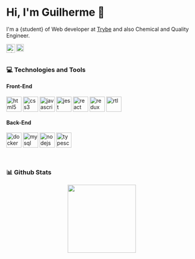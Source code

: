 # Hi, I'm Guilherme 👋

I'm a {student} of Web developer at [Trybe](https://www.betrybe.com) and also Chemical and Quality Engineer.


[<img align="left" alt="=LinkedIn" height="23px" src="https://cdn-icons-png.flaticon.com/512/174/174857.png" />](https://www.linkedin.com/in/guilherme-ac-fernandes/)

[<img align="left" alt="Gmail" height="20px" src="https://logodownload.org/wp-content/uploads/2018/03/gmail-logo-2-1.png" />](mailto:gfengquimica@gmail.com)


<br>
<br>

<!-- Source: https://github.com/lucas-caribe/lucas-caribe/edit/main/README.md /> -->
### 💻 Technologies and Tools

#### Front-End
<img align="center" alt="html5" src="https://cdn.jsdelivr.net/gh/devicons/devicon/icons/html5/html5-original.svg" width="40px"/> <img align="center" alt="css3" src="https://cdn.jsdelivr.net/gh/devicons/devicon/icons/css3/css3-original.svg" width="40px"/>
<img align="center" alt="javascript" src="https://cdn.jsdelivr.net/gh/devicons/devicon/icons/javascript/javascript-original.svg" width="40px"/>
<img align="center" alt="jest" src="https://cdn.jsdelivr.net/gh/devicons/devicon/icons/jest/jest-plain.svg" width="40px"/>
<img align="center" alt="react" src="https://cdn.jsdelivr.net/gh/devicons/devicon/icons/react/react-original.svg" width="40px"/>
<img align="center" alt="redux" src="https://everyday.codes/wp-content/uploads/2020/01/0-U2DmhXYumRyXH6X1.png" width="40px"/>
<img align="center" alt="rtl" src="https://testing-library.com/img/octopus-128x128.png" width="40px"/>

#### Back-End
<img align="center" alt="docker" src="https://www.docker.com/wp-content/uploads/2022/03/Moby-logo.png" width="40px"/> <img align="center" alt="mysql" src="https://cdn.jsdelivr.net/gh/devicons/devicon/icons/mysql/mysql-original.svg" width="40px"/>
<img align="center" alt="nodejs" src="https://cdn.jsdelivr.net/gh/devicons/devicon/icons/nodejs/nodejs-original.svg" width="40px" />
<img align="center" alt="typescript" src="https://upload.wikimedia.org/wikipedia/commons/thumb/4/4c/Typescript_logo_2020.svg/1200px-Typescript_logo_2020.svg.png" width="40px" />

<!--  <img align="center" alt="postgres" src="https://cdn.jsdelivr.net/gh/devicons/devicon/icons/postgresql/postgresql-plain.svg" width="40px" />
  <img align="center" alt="mongodb" src="https://cdn.jsdelivr.net/gh/devicons/devicon/icons/mongodb/mongodb-original.svg" width="40px" />
  <img align="center" alt="python" src="https://cdn.jsdelivr.net/gh/devicons/devicon/icons/python/python-original.svg" width="40px" /> -->

<br>

### 📊 Github Stats

<p align="center">
  <a href="https://github.com/anuraghazra/github-readme-stats">
    <img
      align="center"
      height="180"
      src="https://github-readme-stats.vercel.app/api?username=guilherme-ac-fernandes&count_private=true&show_icons=true&custom_title=Github%20Status&hide=issues&theme=radical"
    />
  </a>
</p>




